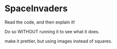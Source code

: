 # SpaceInvaders
 
Read the code, and then explain it!

Do so WITHOUT running it to see what it does.

make it prettier, but using images instead of squares.

